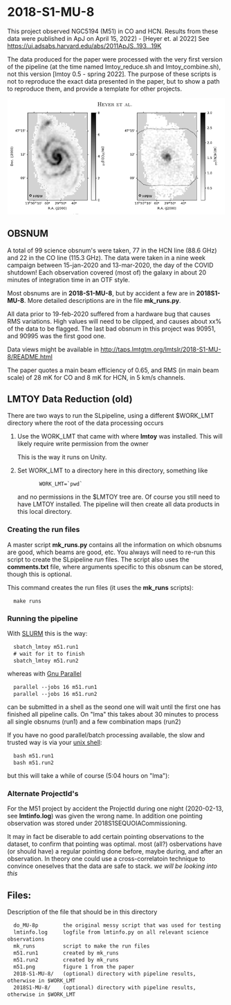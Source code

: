 # 2018-S1-MU-8

This project observed NGC5194 (M51) in CO and HCN. Results from these data were published in
ApJ on April 15, 2022) - [Heyer et. al 2022]
See https://ui.adsabs.harvard.edu/abs/2011ApJS..193...19K

The data produced for the paper were processed with the very first version
of the pipeline (at the time named lmtoy_reduce.sh and lmtoy_combine.sh), not this version [lmtoy 0.5 - spring 2022].
The purpose of these scripts is not to reproduce the exact data presented in the paper, but
to show a path to reproduce them, and provide a template for other projects.

![Figure 1 from paper](m51.png "Figure 1 from paper")

## OBSNUM

A total of 99 science obsnum's were taken, 77 in the HCN line (88.6 GHz) and 22 in the CO line (115.3 GHz).
The data were taken in a nine week campaign between 15-jan-2020 and 13-mar-2020, the day of the COVID shutdown!
Each observation covered (most of) the galaxy in about 20 minutes of integration time in an OTF style.

Most obsnums are in **2018-S1-MU-8**, but by accident a few are in **2018S1-MU-8**.
More detailed descriptions are in the file **mk_runs.py**.

All data prior to 19-feb-2020 suffered from a hardware bug that causes RMS variations. High values will need
to be clipped, and causes about xx% of the data to be flagged. The last bad obsnum in this project was
90951, and 90995 was the first good one.

Data views might be available in http://taps.lmtgtm.org/lmtslr/2018-S1-MU-8/README.html

The paper quotes a main beam efficiency of 0.65, and RMS (in main beam scale) of 28 mK for CO and 8 mK for HCN, 
in 5 km/s channels. 


## LMTOY Data Reduction (old)

There are two ways to run the SLpipeline, using a different $WORK_LMT directory where the root
of the data processing occurs

1. Use the WORK_LMT that came with where **lmtoy** was installed. This will likely require
   write permission from the owner

   This is the way it runs on Unity.

2. Set WORK_LMT to a directory here in this directory,  something like

              WORK_LMT=`pwd`

   and no permissions in the $LMTOY tree are. Of course you still need to have LMTOY
   installed. The pipeline will then create all  data products in this local directory.

### Creating the run files

A master script **mk_runs.py** contains all the information on which obsnums are good,
which beams are good, etc.  You always will need to re-run this script to create the
SLpipeline *run* files. The script also uses the **comments.txt** file, where
arguments specific to this obsnum can be stored, though this is optional.

This command creates the run files (it uses the **mk_runs** scripts):

      make runs
	  

### Running the pipeline


With [SLURM](https://slurm.schedmd.com/documentation.html) this is the way:

      sbatch_lmtoy m51.run1
      # wait for it to finish
      sbatch_lmtoy m51.run2

whereas with [Gnu Parallel](https://www.gnu.org/software/parallel/)

      parallel --jobs 16 m51.run1
      parallel --jobs 16 m51.run2

can be submitted in a shell as the seond one will wait until the first one has finished
all pipeline calls. On "lma" this takes about 30 minutes to process all single obsnums
(run1) and a few combination maps (run2)

If you have no good parallel/batch processing available, the slow and trusted way is
via your [unix shell](https://www.gnu.org/software/bash/):

      bash m51.run1
      bash m51.run2

but this will take a while of course (5:04 hours on "lma"):

### Alternate ProjectId's

For the M51 project by accident the ProjectId during one night (2020-02-13, see **lmtinfo.log**)
was given the wrong name. In addition one pointing observation was stored under
2018S1SEQUOIACommissioning.

It may in fact be diserable to add certain pointing observations to the dataset, to confirm
that pointing was optimal. most (all?) osbervations have (or should have) a regular pointing done
before, maybe during, and after an observation. In theory one could use a cross-correlatoin
technique to convince oneselves that the data are safe to stack.  *we will be looking into this*


## Files:


Description of the file that should be in this directory


      do_MU-8p        the original messy script that was used for testing
      lmtinfo.log     logfile from lmtinfo.py on all relevant science observations
      mk_runs         script to make the run files
      m51.run1        created by mk_runs
      m51.run2        created by mk_runs
      m51.png         figure 1 from the paper
      2018-S1-MU-8/   (optional) directory with pipeline results, otherwise in $WORK_LMT
      2018S1-MU-8/    (optional) directory with pipeline results, otherwise in $WORK_LMT
